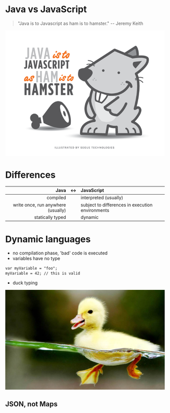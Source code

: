 # Java vs JavaScript

> "Java is to Javascript as ham is to hamster." -- Jeremy Keith

![](segue-blog-java-vs-javascript.png)

# Differences

Java                |&lt;-&gt;|JavaScript
-------------------:|---                            |:---------
compiled            ||interpreted (usually)
write once, run anywhere (usually)||subject to differences in execution environments
statically typed    ||dynamic


# Dynamic languages

- no compilation phase, 'bad' code is executed
- variables have no type
```
var myVariable = "foo";
myVariable = 42; // this is valid
```
- duck typing

![](baby-duck.jpg)

## JSON, not Maps